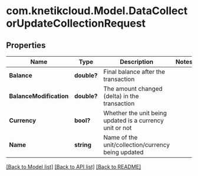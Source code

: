 # com.knetikcloud.Model.DataCollectorUpdateCollectionRequest
## Properties

Name | Type | Description | Notes
------------ | ------------- | ------------- | -------------
**Balance** | **double?** | Final balance after the transaction | 
**BalanceModification** | **double?** | The amount changed (delta) in the transaction | 
**Currency** | **bool?** | Whether the unit being updated is a currency unit or not | 
**Name** | **string** | Name of the unit/collection/currency being updated | 

[[Back to Model list]](../README.md#documentation-for-models) [[Back to API list]](../README.md#documentation-for-api-endpoints) [[Back to README]](../README.md)

